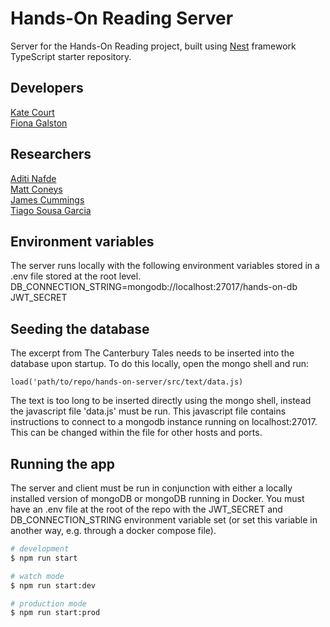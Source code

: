 # Hands-On Reading Server
Server for the Hands-On Reading project, built using [Nest](https://github.com/nestjs/nest) framework TypeScript starter repository.

## Developers
[Kate Court](www.github.com/katecourt)   
[Fiona Galston](https://github.com/fiona-galston)

## Researchers
[Aditi Nafde](https://www.ncl.ac.uk/elll/staff/profile/aditinafde.html#background)   
[Matt Coneys](https://www.ncl.ac.uk/elll/staff/profile/matthewconeys.html#background)   
[James Cummings](https://www.ncl.ac.uk/elll/staff/profile/jamescummings.html#background)    
[Tiago Sousa Garcia](https://www.ncl.ac.uk/elll/staff/profile/tiagosousa-garcia.html#publications) 

## Environment variables
The server runs locally with the following environment variables stored in a .env file stored at the root level.     
DB_CONNECTION_STRING=mongodb://localhost:27017/hands-on-db     
JWT_SECRET   

## Seeding the database
The excerpt from The Canterbury Tales needs to be inserted into the database upon startup. To do this locally, open the mongo shell and run:
 ```
load('path/to/repo/hands-on-server/src/text/data.js)
```
The text is too long to be inserted directly using the mongo shell, instead the javascript file 'data.js' must be run. This javascript file contains instructions to connect to a mongodb instance running on localhost:27017. This can be changed within the file for other hosts and ports.


## Running the app
The server and client must be run in conjunction with either a locally installed version of mongoDB or mongoDB running in Docker.
You must have an .env file at the root of the repo with the JWT_SECRET and DB_CONNECTION_STRING environment variable set (or set this variable in another way, e.g. through a docker compose file).


```bash
# development
$ npm run start

# watch mode
$ npm run start:dev

# production mode
$ npm run start:prod
```


